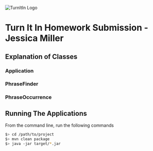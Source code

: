 ![TurnItIn Logo](https://guides.turnitin.com/@api/deki/files/6878/turnitin-logo-2x.png?revision=1)

# Turn It In Homework Submission - Jessica Miller

## Explanation of Classes

### Application

### PhraseFinder

### PhraseOccurrence


## Running The Applications

From the command line, run the following commands

```sh
$> cd /path/to/project
$> mvn clean package
$> java -jar target/*.jar
```